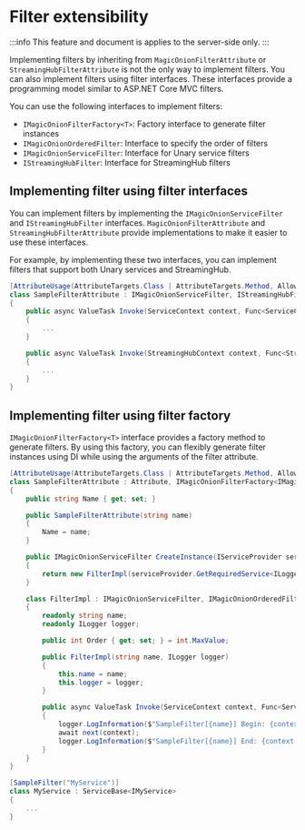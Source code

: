 # Filter extensibility

:::info
This feature and document is applies to the server-side only.
:::

Implementing filters by inheriting from `MagicOnionFilterAttribute` or `StreamingHubFilterAttribute` is not the only way to implement filters. You can also implement filters using filter interfaces. These interfaces provide a programming model similar to ASP.NET Core MVC filters.

You can use the following interfaces to implement filters:

- `IMagicOnionFilterFactory<T>`: Factory interface to generate filter instances
- `IMagicOnionOrderedFilter`: Interface to specify the order of filters
- `IMagicOnionServiceFilter`: Interface for Unary service filters
- `IStreamingHubFilter`: Interface for StreamingHub filters

## Implementing filter using filter interfaces
You can implement filters by implementing the `IMagicOnionServiceFilter` and `IStreamingHubFilter` interfaces. `MagicOnionFilterAttribute` and `StreamingHubFilterAttribute` provide implementations to make it easier to use these interfaces.

For example, by implementing these two interfaces, you can implement filters that support both Unary services and StreamingHub.

```csharp
[AttributeUsage(AttributeTargets.Class | AttributeTargets.Method, AllowMultiple = false)]
class SampleFilterAttribute : IMagicOnionServiceFilter, IStreamingHubFilter, Attribute
{
    public async ValueTask Invoke(ServiceContext context, Func<ServiceContext, ValueTask> next)
    {
        ...
    }

    public async ValueTask Invoke(StreamingHubContext context, Func<StreamingHubContext, ValueTask> next)
    {
        ...
    }
}
```

## Implementing filter using filter factory

`IMagicOnionFilterFactory<T>` interface provides a factory method to generate filters. By using this factory, you can flexibly generate filter instances using DI while using the arguments of the filter attribute.

```csharp
[AttributeUsage(AttributeTargets.Class | AttributeTargets.Method, AllowMultiple = false)]
class SampleFilterAttribute : Attribute, IMagicOnionFilterFactory<IMagicOnionServiceFilter>
{
    public string Name { get; set; }

    public SampleFilterAttribute(string name)
    {
        Name = name;
    }

    public IMagicOnionServiceFilter CreateInstance(IServiceProvider serviceProvider)
    {
        return new FilterImpl(serviceProvider.GetRequiredService<ILogger<SampleFilterAttribute>>());
    }

    class FilterImpl : IMagicOnionServiceFilter, IMagicOnionOrderedFilter
    {
        readonly string name;
        readonly ILogger logger;

        public int Order { get; set; } = int.MaxValue;

        public FilterImpl(string name, ILogger logger)
        {
            this.name = name;
            this.logger = logger;
        }

        public async ValueTask Invoke(ServiceContext context, Func<ServiceContext, ValueTask> next)
        {
            logger.LogInformation($"SampleFilter[{name}] Begin: {context.Path}");
            await next(context);
            logger.LogInformation($"SampleFilter[{name}] End: {context.Path}");
        }
    }
}

[SampleFilter("MyService")]
class MyService : ServiceBase<IMyService>
{
    ...
}
```
